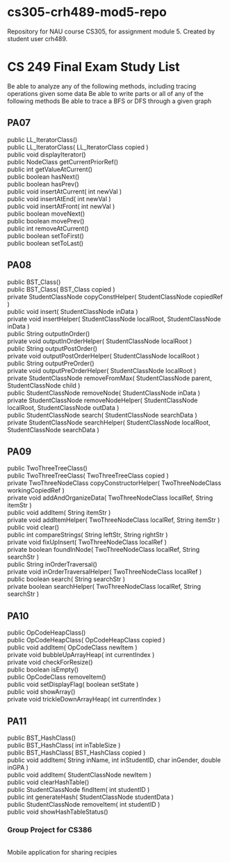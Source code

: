 # cs305-crh489-mod5-repo
Repository for NAU course CS305, for assignment module 5. Created by student user crh489.


<h1>CS 249 Final Exam Study List</h1>
<p>
Be able to analyze any of the following methods, including tracing operations given some data
Be able to write parts or all of any of the following methods
Be able to trace a BFS or DFS through a given graph


<h2>PA07</h2>
    public LL_IteratorClass()  
    <br>public LL_IteratorClass( LL_IteratorClass copied )  
    <br>public void displayIterator()  
    <br>public NodeClass getCurrentPriorRef()  
    <br>public int getValueAtCurrent()  
    <br>public boolean hasNext()  
    <br>public boolean hasPrev()  
    <br>public void insertAtCurrent( int newVal )  
    <br>public void insertAtEnd( int newVal )  
    <br>public void insertAtFront( int newVal )  
    <br>public boolean moveNext()  
    <br>public boolean movePrev()  
    <br>public int removeAtCurrent()  
    <br>public boolean setToFirst()  
    <br>public boolean setToLast()  
 
<h2>PA08</h2>
  public BST_Class()
  <br>public BST_Class( BST_Class copied )
  <br>private StudentClassNode copyConstHelper( StudentClassNode copiedRef )
  <br>public void insert( StudentClassNode inData )
  <br>private void insertHelper( StudentClassNode localRoot, 
                                                    StudentClassNode inData )
  <br>public String outputInOrder()
  <br>private void outputInOrderHelper( StudentClassNode localRoot )
  <br>public String outputPostOrder()
  <br>private void outputPostOrderHelper( StudentClassNode localRoot )
  <br>public String outputPreOrder()
  <br>private void outputPreOrderHelper( StudentClassNode localRoot )
  <br>private StudentClassNode removeFromMax( StudentClassNode parent, 
                                                    StudentClassNode child )
  <br>public StudentClassNode removeNode( StudentClassNode inData )
  <br>private StudentClassNode removeNodeHelper( StudentClassNode localRoot,
                                                   StudentClassNode outData )
  <br>public StudentClassNode search( StudentClassNode searchData )
  <br>private StudentClassNode searchHelper( StudentClassNode localRoot, 
                                                StudentClassNode searchData )

<h2>PA09</h2>
  public TwoThreeTreeClass()
  <br>public TwoThreeTreeClass( TwoThreeTreeClass copied )
  <br>private TwoThreeNodeClass 
                     copyConstructorHelper( TwoThreeNodeClass workingCopiedRef )
  <br>private void addAndOrganizeData( TwoThreeNodeClass localRef, String itemStr )
  <br>public void addItem( String itemStr )
  <br>private void addItemHelper( TwoThreeNodeClass localRef, String itemStr )
  <br>public void clear()
  <br>public int compareStrings( String leftStr, String rightStr )
  <br>private void fixUpInsert( TwoThreeNodeClass localRef )
  <br>private boolean foundInNode( TwoThreeNodeClass localRef, String searchStr )
  <br>public String inOrderTraversal()
  <br>private void inOrderTraversalHelper( TwoThreeNodeClass localRef )
  <br>public boolean search( String searchStr )
  <br>private boolean searchHelper( TwoThreeNodeClass localRef, String searchStr )

<h2>PA10</h2>
  public OpCodeHeapClass()
  <br>public OpCodeHeapClass( OpCodeHeapClass copied )
  <br>public void addItem( OpCodeClass newItem )
  <br>private void bubbleUpArrayHeap( int currentIndex )
  <br>private void checkForResize()
  <br>public boolean isEmpty()
  <br>public OpCodeClass removeItem()
  <br>public void setDisplayFlag( boolean setState )
  <br>public void showArray()
  <br>private void trickleDownArrayHeap( int currentIndex )
<h2>PA11</h2>
  public BST_HashClass()
  <br>public BST_HashClass( int inTableSize )
  <br>public BST_HashClass( BST_HashClass copied )
  <br>public void addItem( String inName, 
                        int inStudentID, char inGender, double inGPA )
  <br>public void addItem( StudentClassNode newItem )
  <br>public void clearHashTable()
  <br>public StudentClassNode findItem( int studentID )
  <br>public int generateHash( StudentClassNode studentData )
  <br>public StudentClassNode removeItem( int studentID )
  <br>public void showHashTableStatus()
</p>
<h3>Group Project for CS386</h3>
<br>Mobile application for sharing recipies</br>
